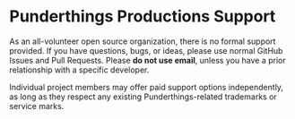 # Punderthings Productions Support

As an all-volunteer open source organization, there is no formal support provided.  If you have questions, bugs, or ideas, please use normal GitHub Issues and Pull Requests.  Please **do not use email**, unless you have a prior relationship with a specific developer.

Individual project members may offer paid support options independently, as long as they respect any existing Punderthings-related trademarks or service marks.
